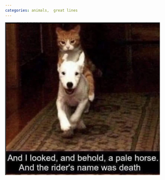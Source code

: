 ```yaml
---
categories: animals,  great lines
---
```


![catridingdog](https://raw.githubusercontent.com/muneer78/muneer78.github.io/master/images/catridingdog.png)



